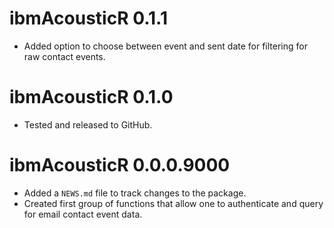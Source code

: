 # ibmAcousticR 0.1.1

* Added option to choose between event and sent date for filtering for raw contact events.

# ibmAcousticR 0.1.0

* Tested and released to GitHub.

# ibmAcousticR 0.0.0.9000

* Added a `NEWS.md` file to track changes to the package.
* Created first group of functions that allow one to authenticate and query for email contact event data.
